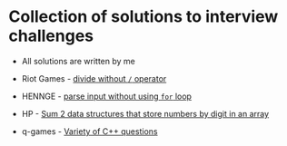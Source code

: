# Collection of solutions to interview challenges

* All solutions are written by me

* Riot Games - [divide without `/` operator](/riot-games)
* HENNGE - [parse input without using `for` loop](/HENNGE)
* HP - [Sum 2 data structures that store numbers by digit in an array](/HP)
* q-games - [Variety of C++ questions](/q-games)

